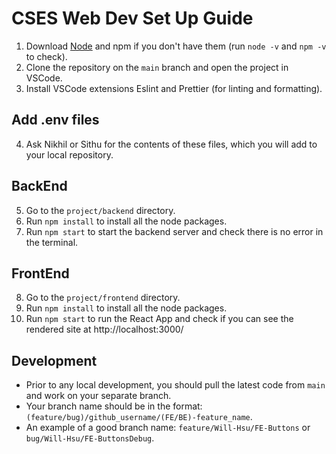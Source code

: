 # CSES Web Dev Set Up Guide

1. Download [Node](https://nodejs.org/en) and npm if you don't have them (run `node -v` and `npm -v` to check).
2. Clone the repository on the `main` branch and open the project in VSCode.
3. Install VSCode extensions Eslint and Prettier (for linting and formatting).

## Add .env files
4. Ask Nikhil or Sithu for the contents of these files, which you will add to your local repository.

## BackEnd

5. Go to the `project/backend` directory.
6. Run `npm install` to install all the node packages.
7. Run `npm start` to start the backend server and check there is no error in the terminal.

## FrontEnd

8. Go to the `project/frontend` directory.
9. Run `npm install` to install all the node packages.
10. Run `npm start` to run the React App and check if you can see the rendered site at http://localhost:3000/

## Development

- Prior to any local development, you should pull the latest code from `main` and work on your separate branch.
- Your branch name should be in the format: `(feature/bug)/github_username/(FE/BE)-feature_name`.
- An example of a good branch name: `feature/Will-Hsu/FE-Buttons` or `bug/Will-Hsu/FE-ButtonsDebug`.
